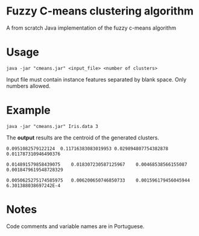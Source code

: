 # Fuzzy C-means clustering algorithm
A from scratch Java implementation of the fuzzy c-means algorithm

# Usage
```
java -jar "cmeans.jar" <input_file> <number of clusters>
```
Input file must contain instance features separated by blank space. Only numbers allowed.

# Example
```
java -jar "cmeans.jar" Iris.data 3
```

The **output** results are the centroid of the generated clusters.

```
0.0951082579122124	0.11716383083019953	0.029894807754382878	0.011787310946490376	

0.014891579858439075	0.018307230587125967	0.00468538566155087	0.0018479619548728329	

0.0050625275174585975	0.006200650746850733	0.001596179456045944	6.301388038697242E-4
```

# Notes
Code comments and variable names are in Portuguese.
